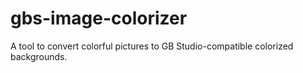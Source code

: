 # gbs-image-colorizer
A tool to convert colorful pictures to GB Studio-compatible colorized backgrounds.
